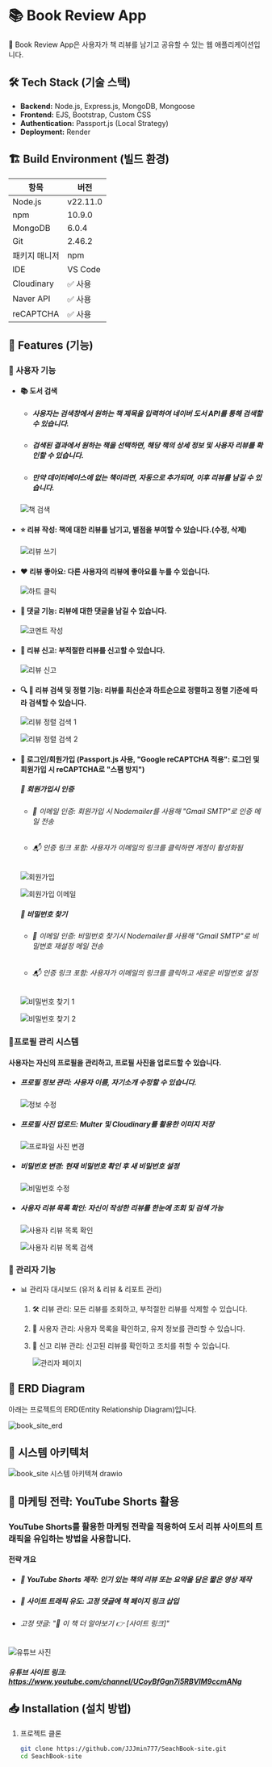 # 📚 Book Review App

🚀 Book Review App은 사용자가 책 리뷰를 남기고 공유할 수 있는 웹 애플리케이션입니다.


## 🛠️ Tech Stack (기술 스택)
- **Backend:** Node.js, Express.js, MongoDB, Mongoose
- **Frontend:** EJS, Bootstrap, Custom CSS
- **Authentication:** Passport.js (Local Strategy)
- **Deployment:** Render


## 🏗 Build Environment (빌드 환경)

| 항목            | 버전 |
|---------------|-----|
| Node.js      | v22.11.0 |
| npm          | 10.9.0 |
| MongoDB      | 6.0.4 |
| Git          | 2.46.2 |
| 패키지 매니저  | npm |
| IDE          | VS Code |
| Cloudinary   | ✅ 사용 |
| Naver API    | ✅ 사용 |
| reCAPTCHA    | ✅ 사용 |


## 📌 Features (기능)
### 🔹 사용자 기능
-  #### 📚 도서 검색
      - ##### 사용자는 검색창에서 원하는 책 제목을 입력하여 네이버 도서 API를 통해 검색할 수 있습니다.
      - ##### 검색된 결과에서 원하는 책을 선택하면, 해당 책의 상세 정보 및 사용자 리뷰를 확인할 수 있습니다.
      - ##### 만약 데이터베이스에 없는 책이라면, 자동으로 추가되며, 이후 리뷰를 남길 수 있습니다.


     ![책 검색](https://github.com/user-attachments/assets/d937cb76-e578-46f6-9f53-923e7b0b4020)


- #### ⭐ 리뷰 작성: 책에 대한 리뷰를 남기고, 별점을 부여할 수 있습니다.(수정, 삭제)

   
     ![리뷰 쓰기](https://github.com/user-attachments/assets/9e10f3b5-6453-49a2-8814-33a1b5803f91)


  
- #### ❤️ 리뷰 좋아요: 다른 사용자의 리뷰에 좋아요를 누를 수 있습니다.


     ![하트 클릭](https://github.com/user-attachments/assets/d357580d-e846-46de-96bd-0654796518b1)


- #### 💬 댓글 기능: 리뷰에 대한 댓글을 남길 수 있습니다.


     ![코멘트 작성](https://github.com/user-attachments/assets/66b22590-ccd0-4417-9204-1e33bc4ca6cb)

  
- #### 🚨 리뷰 신고: 부적절한 리뷰를 신고할 수 있습니다.


     ![리뷰 신고](https://github.com/user-attachments/assets/247d4da4-da81-4078-91f8-d3fd8e2d37da)

  
- #### 🔍 🔄 리뷰 검색 및 정렬 기능: 리뷰를 최신순과 하트순으로 정렬하고 정렬 기준에 따라 검색할 수 있습니다. 


     ![리뷰 정렬 검색 1](https://github.com/user-attachments/assets/635a710a-0553-4b8d-b6cd-d5f1d08b6776)


     ![리뷰 정렬 검색 2](https://github.com/user-attachments/assets/ac49175a-ac1a-4e22-a2fc-bfeff7b87913)

       
- #### 🔐 로그인/회원가입 (Passport.js 사용, "Google reCAPTCHA 적용": 로그인 및 회원가입 시 reCAPTCHA로 "스팸 방지")
     ##### 🔑 회원가입시 인증 
     - ######  📩 이메일 인증: 회원가입 시 Nodemailer를 사용해 "Gmail SMTP"로 인증 메일 전송
     - ###### 📬 인증 링크 포함: 사용자가 이메일의 링크를 클릭하면 계정이 활성화됨


     ![회원가입](https://github.com/user-attachments/assets/45ae8bfd-be55-45fe-ae71-a72a8b897b1e)


     ![회원가입 이메일](https://github.com/user-attachments/assets/004c8ec5-93a5-4613-b0f8-fa9ae423a0ba)


     ##### 🔑 비밀번호 찾기
     - ###### 📩 이메일 인증: 비밀번호 찾기시 Nodemailer를 사용해 "Gmail SMTP"로 비밀번호 재설정 메일 전송
     - ###### 📬 인증 링크 포함: 사용자가 이메일의 링크를 클릭하고 새로운 비밀번호 설정


     ![비밀번호 찾기 1](https://github.com/user-attachments/assets/9af9d4ff-f5fa-4cc7-be30-7ad75c4393e3)

  
     ![비밀번호 찾기 2](https://github.com/user-attachments/assets/c9b0ca74-402c-43a7-9254-3da52bb12ba9)


### 🔹프로필 관리 시스템
   #### 사용자는 자신의 프로필을 관리하고, 프로필 사진을 업로드할 수 있습니다.

   - ##### 프로필 정보 관리: 사용자 이름, 자기소개 수정할 수 있습니다.

     ![정보 수정](https://github.com/user-attachments/assets/6e926b9b-a09f-4f6d-9a51-8f33c2a213e0)

   - ##### 프로필 사진 업로드: Multer 및 Cloudinary를 활용한 이미지 저장

     ![프로파일 사진 변경](https://github.com/user-attachments/assets/f6dd827d-f8b9-46a9-8a72-d36dc6c0741f)

   - ##### 비밀번호 변경: 현재 비밀번호 확인 후 새 비밀번호 설정

     ![비밀번호 수정](https://github.com/user-attachments/assets/6c5acec5-8008-4e93-8432-04d51cdaf425)

   - ##### 사용자 리뷰 목록 확인: 자신이 작성한 리뷰를 한눈에 조회 및 검색 가능

     ![사용자 리뷰 목록 확인](https://github.com/user-attachments/assets/c70b4c84-8365-414c-bab9-b1ffb05e2e39)

     ![사용자 리뷰 목록 검색](https://github.com/user-attachments/assets/206dd165-2582-4426-b7fd-fa38f49ec44b)

     
### 🔹 관리자 기능
- 📊 관리자 대시보드 (유저 & 리뷰 & 리포트 관리)
  1. 🛠 리뷰 관리: 모든 리뷰를 조회하고, 부적절한 리뷰를 삭제할 수 있습니다.
  2. 👤 사용자 관리: 사용자 목록을 확인하고, 유저 정보를 관리할 수 있습니다.
  3. 🚨 신고 리뷰 관리: 신고된 리뷰를 확인하고 조치를 취할 수 있습니다.
 
     ![관리자 페이지](https://github.com/user-attachments/assets/57935669-1ae3-47b7-8c82-37748c96dfd1)

     
## 📌 ERD Diagram
아래는 프로젝트의 ERD(Entity Relationship Diagram)입니다.

![book_site_erd](https://github.com/user-attachments/assets/9d3840fd-b907-44cf-ab4b-7392e73a7467)


## 📌 시스템 아키텍처

![book_site 시스템 아키텍쳐 drawio](https://github.com/user-attachments/assets/50ec2036-21d6-4df4-841e-8bc32d058b2a)


## 📢 마케팅 전략: YouTube Shorts 활용
### YouTube Shorts를 활용한 마케팅 전략을 적용하여 도서 리뷰 사이트의 트래픽을 유입하는 방법을 사용합니다.

#### 전략 개요
- ##### 🎥 YouTube Shorts 제작: 인기 있는 책의 리뷰 또는 요약을 담은 짧은 영상 제작
- ##### 🔗 사이트 트래픽 유도: 고정 댓글에 책 페이지 링크 삽입
- ###### 고정 댓글: "📌 이 책 더 알아보기 👉 [사이트 링크]"

![유튜브 사진](https://github.com/user-attachments/assets/9d3782f5-7a05-4ad3-8ca5-7ddb33ef6c3c)


##### 유튜브 사이트 링크: https://www.youtube.com/channel/UCoyBfGgn7i5RBVlM9ccmANg


## 📥 Installation (설치 방법)
1. 프로젝트 클론
   ```sh
   git clone https://github.com/JJJmin777/SeachBook-site.git
   cd SeachBook-site
